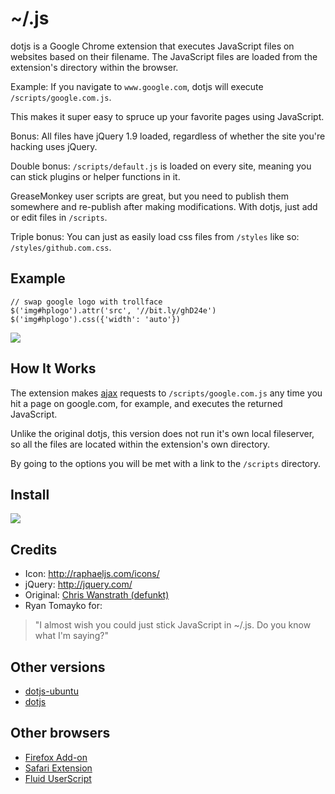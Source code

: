 # ~/.js
dotjs is a Google Chrome extension that executes
JavaScript files on websites based on their filename.
The JavaScript files are loaded from the extension's
directory within the browser.

Example: If you navigate to `www.google.com`, dotjs
will execute `/scripts/google.com.js`.

This makes it super easy to spruce up your favorite
pages using JavaScript.

Bonus: All files have jQuery 1.9 loaded, regardless
of whether the site you're hacking uses jQuery.

Double bonus: `/scripts/default.js` is loaded on
every site, meaning you can stick plugins or
helper functions in it.

GreaseMonkey user scripts are great, but you need to
publish them somewhere and re-publish after making
modifications. With dotjs, just add or edit files in
`/scripts`.

Triple bonus: You can just as easily load css files
from `/styles` like so: `/styles/github.com.css`.

## Example

    // swap google logo with trollface
    $('img#hplogo').attr('src', '//bit.ly/ghD24e')
    $('img#hplogo').css({'width': 'auto'})


![](http://i.imgur.com/vZ3aIT5.png)

## How It Works

The extension makes [ajax](http://api.jquery.com/category/ajax) requests to
`/scripts/google.com.js` any time you hit a page
on google.com, for example, and executes the
returned JavaScript.

Unlike the original dotjs, this version does not run
it's own local fileserver, so all the files are located
within the extension's own directory.

By going to the options you will be met with a link
to the `/scripts` directory.

## Install

[<img src='https://developers.google.com/chrome/web-store/images/branding/ChromeWebStore_BadgeWBorder_v2_206x58.png'>](http://bit.ly/dotjs-win)

## Credits

- Icon: <http://raphaeljs.com/icons/>
- jQuery: <http://jquery.com/>
- Original: [Chris Wanstrath (defunkt)](https://github.com/defunkt)
- Ryan Tomayko for:

> "I almost wish you could just
   stick JavaScript in ~/.js. Do
   you know what I'm saying?"

## Other versions

- [dotjs-ubuntu](https://github.com/glenbot/dotjs-ubuntu)
- [dotjs](https://github.com/defunkt/dotjs)

## Other browsers

- [Firefox Add-on](https://github.com/rlr/dotjs-addon)
- [Safari Extension](https://github.com/wfarr/dotjs.safariextension)
- [Fluid UserScript](https://github.com/sj26/dotjs-fluid)
